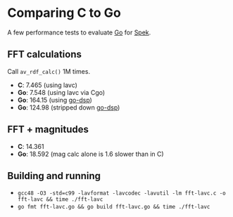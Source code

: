 # Comparing C to Go

A few performance tests to evaluate [Go](http://golang.org/) for [Spek](http://spek.cc/).

## FFT calculations

Call `av_rdf_calc()` 1M times.

* **C**: 7.465 (using lavc)
* **Go**: 7.548 (using lavc via Cgo)
* **Go**: 164.15 (using [go-dsp](https://github.com/mjibson/go-dsp))
* **Go**: 124.98 (stripped down [go-dsp](https://github.com/mjibson/go-dsp))

## FFT + magnitudes

* **C**: 14.361
* **Go**: 18.592 (mag calc alone is 1.6 slower than in C)

## Building and running

* `gcc48 -O3 -std=c99 -lavformat -lavcodec -lavutil -lm fft-lavc.c -o fft-lavc && time ./fft-lavc`
* `go fmt fft-lavc.go && go build fft-lavc.go && time ./fft-lavc`


